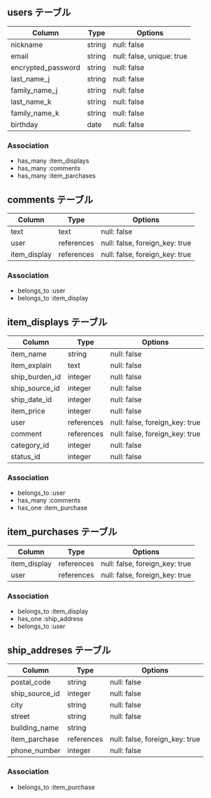 ## users テーブル

| Column             | Type    | Options                   |
| ------------------ | ------- | ------------------------- |
| nickname           | string  | null: false               |
| email              | string  | null: false, unique: true |
| encrypted_password | string  | null: false               |
| last_name_j        | string  | null: false               |
| family_name_j      | string  | null: false               |
| last_name_k        | string  | null: false               |
| family_name_k      | string  | null: false               |
| birthday           | date    | null: false               |
<!-- _jは漢字、_kはカタカナを意味する -->

### Association

- has_many  :item_displays
- has_many  :comments
- has_many  :item_parchases



## comments テーブル

| Column          | Type       | Options                        |
| --------------- | ---------- | ------------------------------ |
| text            | text       | null: false                    |
| user            | references | null: false, foreign_key: true |
| item_display    | references | null: false, foreign_key: true |

### Association

- belongs_to :user
- belongs_to :item_display 



## item_displays テーブル

| Column         | Type       | Options                        |
| -------------- | ---------- | ------------------------------ |
| item_name      | string     | null: false                    |
| item_explain   | text       | null: false                    |
| ship_burden_id | integer    | null: false                    |
| ship_source_id | integer    | null: false                    |
| ship_date_id   | integer    | null: false                    |
| item_price     | integer    | null: false                    |
| user           | references | null: false, foreign_key: true |
| comment        | references | null: false, foreign_key: true |
| category_id    | integer    | null: false                    |
| status_id      | integer    | null: false                    |

### Association

- belongs_to :user
- has_many   :comments
- has_one    :item_purchase



## item_purchases テーブル

| Column           | Type       | Options                        |
| ---------------- | ---------- | ------------------------------ |
| item_display     | references | null: false, foreign_key: true |
| user             | references | null: false, foreign_key: true |

### Association

- belongs_to :item_display
- has_one    :ship_address
- belongs_to :user




## ship_addreses テーブル

| Column           | Type       | Options                        |
| ---------------- | ---------- | ------------------------------ |
| postal_code      | string     | null: false                    |
| ship_source_id   | integer    | null: false                    |
| city             | string     | null: false                    |
| street           | string     | null: false                    |
| building_name    | string     |                                |
| item_parchase    | references | null: false, foreign_key: true |
| phone_number     | integer    | null: false                    |

### Association

- belongs_to :item_purchase

